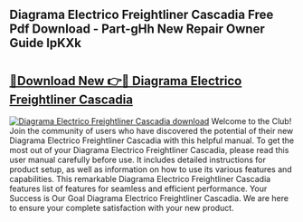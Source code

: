## Diagrama Electrico Freightliner Cascadia Free Pdf Download - Part-gHh New Repair Owner Guide lpKXk

# <h2><a href="http://dfu055d.blite.top/?on=Diagrama+Electrico+Freightliner+Cascadia">🔗Download New 👉🔴 Diagrama Electrico Freightliner Cascadia</a></h2>

[![Diagrama Electrico Freightliner Cascadia download](https://i.imgur.com/lujVjoI.png)](http://dfu055d.blite.top/?on=Diagrama+Electrico+Freightliner+Cascadia)
Welcome to the Club! Join the community of users who have discovered the potential of their new Diagrama Electrico Freightliner Cascadia with this helpful manual. To get the most out of your Diagrama Electrico Freightliner Cascadia, please read this user manual carefully before use. It includes detailed instructions for product setup, as well as information on how to use its various features and capabilities. This remarkable Diagrama Electrico Freightliner Cascadia features list of features for seamless and efficient performance. Your Success is Our Goal Diagrama Electrico Freightliner Cascadia. We are here to ensure your complete satisfaction with your new product.
